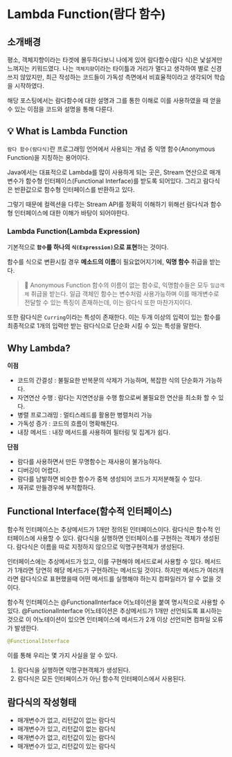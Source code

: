# Lambda Function(람다 함수)

## 소개배경
평소, 객체지향이라는 타겟에 몰두하다보니 나에게 있어 람다함수(람다 식)은 낯설게만 느껴지는 키워드였다.
나는 `객체지향`이라는 타이틀과 거리가 멀다고 생각하여 별로 신경쓰지 않았지만, 최근 작성하는 코드들이 가독성 측면에서 비효율적이라고 생각되어 학습을 시작하였다.

해당 포스팅에서는 람다함수에 대한 설명과 그를 통한 이해로 이를 사용하였을 때 얻을 수 있는 이점을 코드와 설명을 통해 다룬다.

## 💡 What is Lambda Function

`람다 함수(람다식)`란 프로그래밍 언어에서 사용되는 개념 중 익명 함수(Anonymous Function)을 지칭하는 용어이다.

Java에서는 대표적으로 Lambda를 많이 사용하게 되는 곳은, Stream 연산으로 매개변수가 함수형 인터페이스(Functional Interface)를 받도록 되어있다.
그리고 람다식은 반환값으로 함수형 인터페이스를 반환하고 있다.

그렇기 때문에 컬렉션을 다루는 Stream API를 정확히 이해하기 위해선 람다식과 함수형 인터페이스에 대한 이해가 바탕이 되어야한다.

### **Lambda Function(Lambda Expression)** 
기본적으로 **`함수`를 하나의 `식(Expression)`으로 표현**하는 것이다.

함수를 식으로 변환시킬 경우 **메소드의 이름**이 필요없어지기에, **익명 함수** 취급을 받는다.

> 🚀 Anonymous Function
> 함수의 이름이 없는 함수로, 익명함수들은 모두 `일급객체` 취급을 받는다.
> 일급 객체인 함수는 변수처럼 사용가능하며 이를 매개변수로 전달할 수 있는 특징이 존재하는데, 이는 람다식 또한 마찬가지이다.

또한 람다식은 `Curring`이라는 특성이 존재한다. 이는 두개 이상의 입력이 있는 함수를 최종적으로 1개의 입력만 받는 람다식으로 단순화 시킬 수 있는 특성을 말한다.

## Why Lambda?

**이점**
- 코드의 간결성 : 불필요한 반복문의 삭제가 가능하며, 복잡한 식의 단순화가 가능하다.
- 자연연산 수행 : 람다는 지연연상을 수행 함으로써 불필요한 연산을 최소화 할 수 있다.
- 병렬 프로그래밍 : 멀티스레드를 활용한 병렬처리 가능
- 가독성 증가 : 코드의 흐름이 명확해진다.
- 내장 메서드 : 내장 메서드를 사용하여 필터링 및 집계가 쉽다.

**단점**
- 람다를 사용하면서 만든 무명함수는 재사용이 불가능하다.
- 디버깅이 어렵다.
- 람다를 남발하면 비슷한 함수가 중복 생성되어 코드가 지저분해질 수 있다.
- 재귀로 만들경우에 부적합하다.

## Functional Interface(함수적 인터페이스)

함수적 인터페이스는 추상메서드가 1개만 정의된 인터페이스이다. 람다식은 함수적 인터페이스에 사용할 수 있다.
람다식을 실행하면 인터페이스를 구현하는 객체가 생성된다. 람다식은 이름을 따로 지정하지 않으므로 익명구현객체가 생성된다. 

인터페이스에는 추상메서드가 있고, 이를 구현해야 메서드로써 사용할 수 있다. 
메서드가 1개라면 당연히 해당 메서드가 구현하려는 메서드일 것이다. 하지만 메서드가 여러개라면 람다식으로 표현했을때 어떤 메서드를 실행해야 하는지 컴파일러가 알 수 없을 것이다.

함수적 인터페이스는 @FunctionalInterface 어노테이션을 붙여 명시적으로 사용할 수 있다. 
@FunctionalInterface 어노테이션은 추상메서드가 1개만 선언되도록 표시하는 것으로 이 어노테이션이 있으면 인터페이스에 메서드가 2개 이상 선언되면 컴파일 오류가 발생한다.

```java
@FunctionalInterface
```

이를 통해 우리는 몇 가지 사실을 알 수 있다.
1. 람다식을 실행하면 익명구현객체가 생성된다.
2. 람다식은 모든 인터페이스가 아닌 함수적 인터페이스에서 사용된다.

## 람다식의 작성형태
- 매개변수가 없고, 리턴값이 없는 람다식
- 매개변수가 있고, 리턴값이 없는 람다식
- 매개변수가 없고, 리턴값이 있는 람다식
- 매개변수가 있고, 리턴값이 있는 람다식